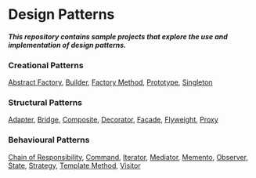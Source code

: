 # Design Patterns
#### *This repository contains sample projects that explore the use and implementation of design patterns.*

### Creational Patterns

[Abstract Factory](https://en.wikipedia.org/wiki/Abstract_factory_pattern), [Builder](https://en.wikipedia.org/wiki/Builder_pattern), [Factory Method](https://en.wikipedia.org/wiki/Factory_method_pattern), [Prototype](https://en.wikipedia.org/wiki/Prototype_pattern), [Singleton](https://en.wikipedia.org/wiki/Singleton_pattern)

### Structural Patterns

[Adapter](https://en.wikipedia.org/wiki/Adapter_pattern), [Bridge](https://en.wikipedia.org/wiki/Bridge_pattern), [Composite](https://en.wikipedia.org/wiki/Composite_pattern), [Decorator](https://en.wikipedia.org/wiki/Decorator_pattern), [Facade](https://en.wikipedia.org/wiki/Facade_pattern), [Flyweight](https://en.wikipedia.org/wiki/Flyweight_pattern), [Proxy](https://en.wikipedia.org/wiki/Proxy_pattern)

### Behavioural Patterns

[Chain of Responsibility](https://en.wikipedia.org/wiki/Chain-of-responsibility_pattern), [Command](https://en.wikipedia.org/wiki/Command_pattern), [Iterator](https://en.wikipedia.org/wiki/Iterator_pattern), [Mediator](https://en.wikipedia.org/wiki/Mediator_pattern), [Memento](https://en.wikipedia.org/wiki/Memento_pattern), [Observer](https://en.wikipedia.org/wiki/Observer_pattern), [State](https://en.wikipedia.org/wiki/State_pattern), [Strategy](https://en.wikipedia.org/wiki/Strategy_pattern), [Template Method](https://en.wikipedia.org/wiki/Template_method_pattern), [Visitor](https://en.wikipedia.org/wiki/Visitor_pattern)
